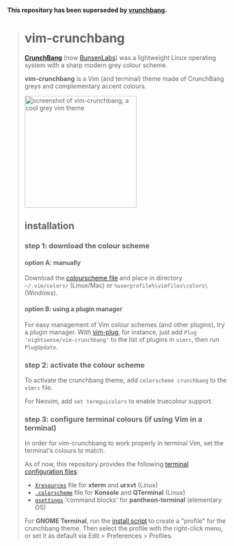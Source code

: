 **This repository has been superseded by [vrunchbang](https://github.com/nightsense/vrunchbang).**

> # vim-crunchbang
>
> [**CrunchBang**](https://distrowatch.com/table.php?distribution=crunchbang) (now [BunsenLabs](https://www.bunsenlabs.org/)) was a lightweight Linux operating system with a sharp modern grey colour scheme.
>
> **vim-crunchbang** is a Vim (and terminal) theme made of CrunchBang greys and complementary accent colours.
>
> <img src="screenshot.png" alt="screenshot of vim-crunchbang, a cool grey vim theme" width="256">
>
> ## installation
>
> ### step 1: download the colour scheme
>
> #### option A: manually
>
> Download the [colourscheme file](https://github.com/nightsense/vim-crunchbang/tree/master/colors) and place in directory `~/.vim/colors/` (Linux/Mac) or `%userprofile%\vimfiles\colors\` (Windows).
>
> #### option B: using a plugin manager
>
> For easy management of Vim colour schemes (and other plugins), try a plugin manager. With [vim-plug](https://github.com/junegunn/vim-plug), for instance, just add `Plug 'nightsense/vim-crunchbang'` to the list of plugins in `vimrc`, then run `PlugUpdate`.
>
> ### step 2: activate the colour scheme
>
> To activate the crunchbang theme, add `colorscheme crunchbang` to the `vimrc` file.
>
> For Neovim, add `set termguicolors` to enable truecolour support.
>
> ### step 3: configure terminal colours (if using Vim in a terminal)
>
> In order for vim-crunchbang to work properly in terminal Vim, set the terminal's colours to match.
>
> As of now, this repository provides the following [terminal configuration files](https://github.com/nightsense/vim-crunchbang/tree/master/terminal):
> - [`Xresources`](https://github.com/nightsense/vim-crunchbang/tree/master/terminal/Xresources) file for **xterm** and **urxvt** (Linux)
> - [`.colorscheme`](https://github.com/nightsense/vim-crunchbang/tree/master/terminal/konsole%20%26%20qterminal) file for **Konsole** and **QTerminal** (Linux)
> - [`gsettings`](https://github.com/nightsense/vim-crunchbang/tree/master/terminal/pantheon-terminal.md) 'command blocks' for **pantheon-terminal** (elementary OS)
>
> For **GNOME Terminal**, run the [install script](https://github.com/nightsense/vim-crunchbang/tree/master/terminal/gnome-terminal) to create a "profile" for the crunchbang theme. Then select the profile with the right-click menu, or set it as default via Edit > Preferences > Profiles.
